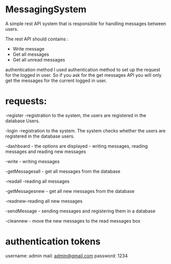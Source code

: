 # MessagingSystem

A simple rest API system that is responsible for handling
messages between users.

The rest API should contains :
- Write message
- Get all messages
- Get all unread messages

authentication method
I used authentication method to set up the request for the logged in user. So if you ask for the
get messages API you will only get the messages for the current logged in user.


# requests:
-register -registration to the system, the users are registered in the database Users.

-login -registration to the system. The system checks whether the users are registered in the database users.

-dashboard - the options are displayed - writing messages, reading messages and reading new messages

-write - writing messages

-getMessagesall - get all messages from the database

-readall -reading all messages

-getMessagesnew - get all new messages from the database

-readnew-reading all new messages

-sendMessage - sending messages and registering them in a database

-cleannew - move the new messages to the read messages box


# authentication tokens
username: admin
mail: admin@gmail.com
password: 1234











